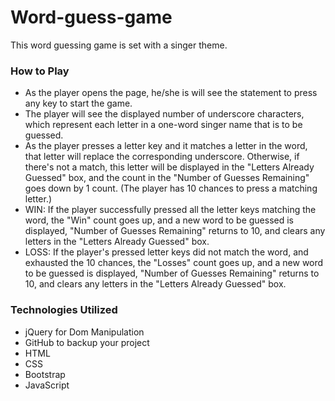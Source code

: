# Word-guess-game
This word guessing game is set with a singer theme.

### How to Play
* As the player opens the page, he/she is will see the statement to press any key to start the game.
* The player will see the displayed number of underscore characters, which represent each letter in a one-word singer name that is to be guessed.
* As the player presses a letter key and it matches a letter in the word, that letter will replace the corresponding underscore. Otherwise, if there's not a match, this letter will be displayed in the "Letters Already Guessed" box, and the count in the "Number of Guesses Remaining" goes down by 1 count. (The player has 10 chances to press a matching letter.)
* WIN: If the player successfully pressed all the letter keys matching the word, the "Win" count goes up, and a new word to be guessed is displayed, "Number of Guesses Remaining" returns to 10, and clears any letters in the "Letters Already Guessed" box.
* LOSS: If the player's pressed letter keys did not match the word, and exhausted the 10 chances, the "Losses" count goes up, and a new word to be guessed is displayed, "Number of Guesses Remaining" returns to 10, and clears any letters in the "Letters Already Guessed" box.

### Technologies Utilized
* jQuery for Dom Manipulation
* GitHub to backup your project
* HTML
* CSS
* Bootstrap
* JavaScript

